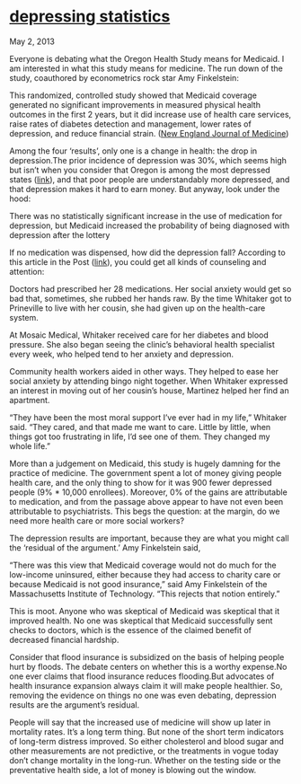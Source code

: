 # [depressing statistics](/2013/05/02/depressing-statistics/ "depressing statistics")

May 2, 2013

Everyone is debating what the Oregon Health Study means for Medicaid. I am interested in what this study means for medicine. The run down of the study, coauthored by econometrics rock star Amy Finkelstein:

This randomized, controlled study showed that Medicaid coverage generated no significant improvements in measured physical health outcomes in the first 2 years, but it did increase use of health care services, raise rates of diabetes detection and management, lower rates of depression, and reduce financial strain. ([New England Journal of Medicine](http://www.nejm.org/doi/full/10.1056/NEJMsa1212321))

Among the four ‘results’, only one is a change in health: the drop in depression.The prior incidence of depression was 30%, which seems high but isn’t when you consider that Oregon is among the most depressed states ([link](http://www.nmha.org/go/state-ranking)), and that poor people are understandably more depressed, and that depression makes it hard to earn money. But anyway, look under the hood:

There was no statistically significant increase in the use of medication for depression, but Medicaid increased the probability of being diagnosed with depression after the lottery

If no medication was dispensed, how did the depression fall? According to this article in the Post ([link](http://www.washingtonpost.com/blogs/wonkblog/wp/2013/01/18/can-oregon-save-american-health-care/)), you could get all kinds of counseling and attention:

Doctors had prescribed her 28 medications. Her social anxiety would get so bad that, sometimes, she rubbed her hands raw. By the time Whitaker got to Prineville to live with her cousin, she had given up on the health-care system.

At Mosaic Medical, Whitaker received care for her diabetes and blood pressure. She also began seeing the clinic’s behavioral health specialist every week, who helped tend to her anxiety and depression.

Community health workers aided in other ways. They helped to ease her social anxiety by attending bingo night together. When Whitaker expressed an interest in moving out of her cousin’s house, Martinez helped her find an apartment.

“They have been the most moral support I’ve ever had in my life,” Whitaker said. “They cared, and that made me want to care. Little by little, when things got too frustrating in life, I’d see one of them. They changed my whole life.”

More than a judgement on Medicaid, this study is hugely damning for the practice of medicine. The government spent a lot of money giving people health care, and the only thing to show for it was 900 fewer depressed people (9% * 10,000 enrollees). Moreover, 0% of the gains are attributable to medication, and from the passage above appear to have not even been attributable to psychiatrists. This begs the question: at the margin, do we need more health care or more social workers?

The depression results are important, because they are what you might call the ‘residual of the argument.’ Amy Finkelstein said,

“There was this view that Medicaid coverage would not do much for the low-income uninsured, either because they had access to charity care or because Medicaid is not good insurance,” said Amy Finkelstein of the Massachusetts Institute of Technology. “This rejects that notion entirely.”

This is moot. Anyone who was skeptical of Medicaid was skeptical that it improved health. No one was skeptical that Medicaid successfully sent checks to doctors, which is the essence of the claimed benefit of decreased financial hardship.

Consider that flood insurance is subsidized on the basis of helping people hurt by floods. The debate centers on whether this is a worthy expense.No one ever claims that flood insurance reduces flooding.But advocates of health insurance expansion always claim it will make people healthier. So, removing the evidence on things no one was even debating, depression results are the argument’s residual.

People will say that the increased use of medicine will show up later in mortality rates. It’s a long term thing. But none of the short term indicators of long-term distress improved. So either cholesterol and blood sugar and other measurements are not predictive, or the treatments in vogue today don’t change mortality in the long-run. Whether on the testing side or the preventative health side, a lot of money is blowing out the window.
 